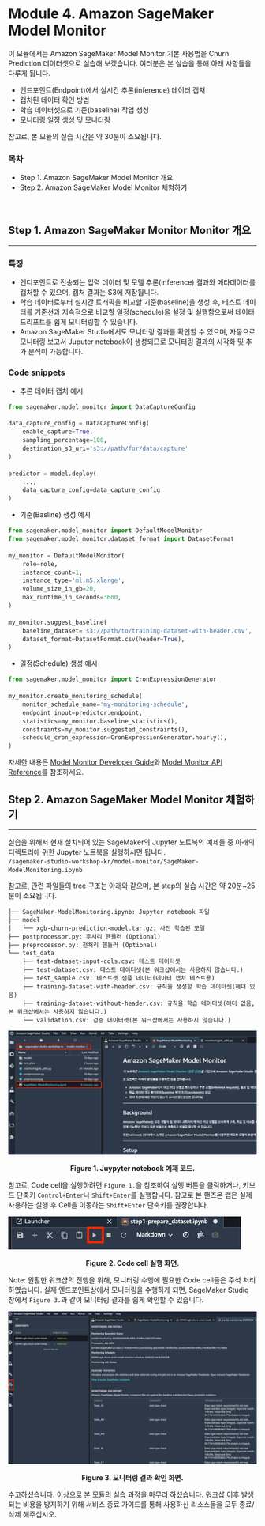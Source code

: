 # Module 4. Amazon SageMaker Model Monitor

이 모듈에서는 Amazon SageMaker Model Monitor 기본 사용법을 Churn Prediction 데이터셋으로 실습해 보겠습니다. 여러분은 본 실습을 통해 아래 사항들을 다루게 됩니다.
- 엔드포인트(Endpoint)에서 실시간 추론(inference) 데이터 캡처
- 캡처된 데이터 확인 방법
- 학습 데이터셋으로 기준(baseline) 작업 생성
- 모니터링 일정 생성 및 모니터링<br>

참고로, 본 모듈의 실습 시간은 약 30분이 소요됩니다.

### 목차
- Step 1. Amazon SageMaker Model Monitor 개요
- Step 2. Amazon SageMaker Model Monitor 체험하기
<br>

## Step 1. Amazon SageMaker Monitor Monitor 개요
---
### 특징

- 엔디포인트로 전송되는 입력 데이터 및 모델 추론(inference) 결과와 메타데이터를 캡처할 수 있으며, 캡처 결과는 S3에 저장됩니다.
- 학습 데이터로부터 실시간 트래픽을 비교할 기준(baseline)을 생성 후, 테스트 데이터를 기준선과 지속적으로 비교할 일정(schedule)을 설정 및 실행함으로써 데이터 드리프트를 쉽게 모니터링할 수 있습니다.
- Amazon SageMaker Studio에서도 모니터링 결과를 확인할 수 있으며, 자동으로 모니터링 보고서 Juputer notebook이 생성되므로 모니터링 결과의 시각화 및 추가 분석이 가능합니다.

### Code snippets
- 추론 데이터 캡처 예시
```python
from sagemaker.model_monitor import DataCaptureConfig

data_capture_config = DataCaptureConfig(
    enable_capture=True,
    sampling_percentage=100,
    destination_s3_uri='s3://path/for/data/capture'
)

predictor = model.deploy(
    ...,
    data_capture_config=data_capture_config
)
```

- 기준(Basline) 생성 예시
```python
from sagemaker.model_monitor import DefaultModelMonitor
from sagemaker.model_monitor.dataset_format import DatasetFormat

my_monitor = DefaultModelMonitor(
    role=role,
    instance_count=1,
    instance_type='ml.m5.xlarge',
    volume_size_in_gb=20,
    max_runtime_in_seconds=3600,
)

my_monitor.suggest_baseline(
    baseline_dataset='s3://path/to/training-dataset-with-header.csv',
    dataset_format=DatasetFormat.csv(header=True),
)
```

- 일정(Schedule) 생성 예시
```python
from sagemaker.model_monitor import CronExpressionGenerator

my_monitor.create_monitoring_schedule(
    monitor_schedule_name='my-monitoring-schedule',
    endpoint_input=predictor.endpoint,
    statistics=my_monitor.baseline_statistics(),
    constraints=my_monitor.suggested_constraints(),
    schedule_cron_expression=CronExpressionGenerator.hourly(),
)
```

자세한 내용은 [Model Monitor Developer Guide](https://docs.aws.amazon.com/sagemaker/latest/dg/model-monitor.html)와
[Model Monitor API Reference](https://sagemaker.readthedocs.io/en/stable/amazon_sagemaker_model_monitoring.html)를 참조하세요.


## Step 2. Amazon SageMaker Model Monitor 체험하기
---

실습을 위해서 현재 설치되어 있는 SageMaker의 Jupyter 노트북의 예제들 중 아래의 디렉토리에 위한 Jupyter 노트북을 실행하시면 됩니다.<br>
`/sagemaker-studio-workshop-kr/model-monitor/SageMaker-ModelMonitoring.ipynb`

참고로, 관련 파일들의 tree 구조는 아래와 같으며, 본 step의 실습 시간은 약 20분~25분이 소요됩니다.

```
├── SageMaker-ModelMonitoring.ipynb: Jupyter notebook 파일
├── model
│   └── xgb-churn-prediction-model.tar.gz: 사전 학습된 모델
├── postprocessor.py: 후처리 핸들러 (Optional)
├── preprocessor.py: 전처리 핸들러 (Optional)
└── test_data
    ├── test-dataset-input-cols.csv: 테스트 데이터셋
    ├── test-dataset.csv: 테스트 데이터셋(본 워크샵에서는 사용하지 않습니다.)
    ├── test_sample.csv: 테스트셋 샘플 데이터(데이터 캡처 테스트용)
    ├── training-dataset-with-header.csv: 규칙을 생성할 학습 데이터셋(헤더 있음)
    ├── training-dataset-without-header.csv: 규칙을 학습 데이터셋(헤더 없음, 본 워크샵에서는 사용하지 않습니다.)
    └── validation.csv: 검증 데이터셋(본 워크샵에서는 사용하지 않습니다.)
```

![img1](./images/fig01.png)
**<center>Figure 1. Juypyter notebook 예제 코드.</center>**    

참고로, Code cell을 실행하려면 `Figure 1.`을 참조하여 실행 버튼을 클릭하거나, 키보드 단축키
`Control+Enter`나 `Shift+Enter`를 실행합니다. 참고로 본 핸즈온 랩은 실제 사용하는 실행 후 Cell을 이동하는 `Shift+Enter` 단축키를 권장합니다.

![img2](./images/fig02.png)
**<center>Figure 2. Code cell 실행 화면.</center>** 

Note: 원활한 워크샵의 진행을 위해, 모니터링 수행에 필요한 Code cell들은 주석 처리하였습니다.
실제 엔드포인트상에서 모니터링을 수행하게 되면, SageMaker Studio 창에서 `Figure 3.`과 같이 모니터링 결과를 쉽게 확인할 수 있습니다.

![img3](./images/fig03.png)
**<center>Figure 3. 모니터링 결과 확인 화면.</center>** 

수고하셨습니다. 이상으로 본 모듈의 실습 과정을 마무리 하셨습니다. 워크샵 이후 발생되는
비용을 방지하기 위해 서비스 종료 가이드를 통해 사용하신 리소스들을 모두 종료/삭제 해주십시오.